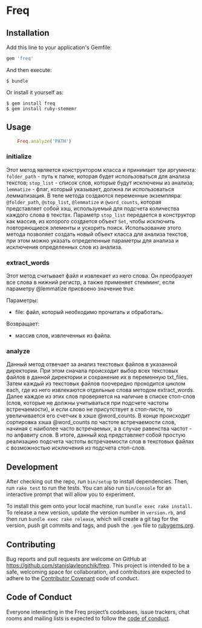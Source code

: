 # Freq

## Installation

Add this line to your application's Gemfile:

```ruby
gem 'freq'
```

And then execute:

    $ bundle

Or install it yourself as:

    $ gem install freq
    $ gem install ruby-stememr

## Usage

```ruby
    Freq.analyze('PATH')
```

### initialize
Этот метод является конструктором класса и принимает три аргумента: `folder_path` - путь к папке, которая будет использоваться для анализа текстов; `stop_list` - список слов, которые будут исключены из анализа; `lemmatize` - флаг, который указывает, должна ли использоваться лемматизация.
В теле метода создаются переменные экземпляра: `@folder_path`, `@stop_list`, `@lemmatize` и `@word_counts`, которая представляет собой хэш, используемый для подсчета количества каждого слова в текстах. Параметр `stop_list` передается в конструктор как массив, из которого создается объект `Set`, чтобы исключить повторяющиеся элементы и ускорить поиск.
Использование этого метода позволяет создать новый объект класса для анализа текстов, при этом можно указать определенные параметры для анализа и исключения определенных слов из анализа.

### extract_words
Этот метод считывает файл и извлекает из него слова. Он преобразует все слова в нижний регистр, а также применяет стемминг, если параметру @lemmatize присвоено значение true.

Параметры:
- file: файл, который необходимо прочитать и обработать.

Возвращает: 
- массив слов, извлеченных из файла.

### analyze
Данный метод отвечает за анализ текстовых файлов в указанной директории.
При этом сначала происходит выбор всех текстовых файлов в данной директории и сохранение их в переменную txt_files.
Затем каждый из текстовых файлов поочередно проходится циклом each, где из него извлекаются отдельные слова методом extract_words.
Далее каждое из этих слов проверяется на наличие в списке стоп-слов (слов, которые не должны учитываться при подсчете частоты встречаемости), и если слово не присутствует в стоп-листе, то увеличивается его счетчик в хэше @word_counts.
В конце происходит сортировка хэша @word_counts по частоте встречаемости слов, начиная с наиболее часто встречаемых, а в случае равенства частот - по алфавиту слов.
В итоге, данный код представляет собой простую реализацию подсчета частоты встречаемости слов в текстовых файлах с возможностью исключения из подсчета стоп-слов.

## Development

After checking out the repo, run `bin/setup` to install dependencies. Then, run `rake test` to run the tests. You can also run `bin/console` for an interactive prompt that will allow you to experiment.

To install this gem onto your local machine, run `bundle exec rake install`. To release a new version, update the version number in `version.rb`, and then run `bundle exec rake release`, which will create a git tag for the version, push git commits and tags, and push the `.gem` file to [rubygems.org](https://rubygems.org).

## Contributing

Bug reports and pull requests are welcome on GitHub at https://github.com/stanislavleonchik/freq. This project is intended to be a safe, welcoming space for collaboration, and contributors are expected to adhere to the [Contributor Covenant](http://contributor-covenant.org) code of conduct.

## Code of Conduct

Everyone interacting in the Freq project’s codebases, issue trackers, chat rooms and mailing lists is expected to follow the [code of conduct](https://github.com/[USERNAME]/freq/blob/master/CODE_OF_CONDUCT.md).
